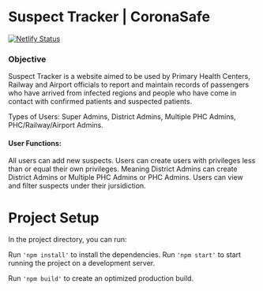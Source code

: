 # Suspect Tracker | CoronaSafe
[![Netlify Status](https://api.netlify.com/api/v1/badges/9f38f5ce-1260-453e-8f28-af26485ee05f/deploy-status)](elastic-northcutt-67c7b1/deploys)
### Objective
Suspect Tracker is a website aimed to be used by Primary Health Centers, Railway and Airport officials to report and maintain records of passengers who have arrived from infected regions and people who have come in contact with confirmed patients and suspected patients.

Types of Users: Super Admins, District Admins, Multiple PHC Admins, PHC/Railway/Airport Admins.
#### User Functions: 
All users can add new suspects.
Users can create users with privileges less than or equal their own privileges. Meaning District Admins can create District Admins or Multiple PHC Admins or PHC Admins.
Users can view and filter suspects under their jursidiction.

# Project Setup
In the project directory, you can run:

Run `'npm install'` to install the dependencies.
Run `'npm start'` to start running the project on a development server.


Run `'npm build'` to create an optimized production build.
